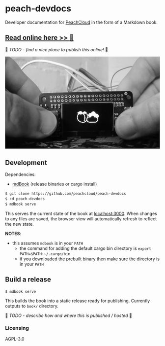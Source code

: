 # peach-devdocs

Developer documentation for [PeachCloud](https://github.com/peachcloud) in the form of a Markdown book.

## [Read online here >> :book:](https://mixmix.github.io/peach-devdocs)

:construction: _TODO - find a nice place to publish this online!_ :construction:

![PeachCloud physical interface](./src/assets/peachcloud.jpg)

## Development

Dependencies:
- [mdBook](https://github.com/rust-lang/mdBook) (release binaries or cargo install)

```bash
$ git clone https://github.com/peachcloud/peach-devdocs
$ cd peach-devdocs
$ mdbook serve
```

This serves the current state of the book at [localhost:3000](http://localhost:3000).
When changes to any files are saved, the browser view will automatically refresh to reflect the new state.

**NOTES**:
- this assumes `mdbook` is in your `PATH`
  - the command for adding the default cargo bin directory is `export PATH=$PATH:~/.cargo/bin`.
  - if you downloaded the prebuilt binary then make sure the directory is in your `PATH`

## Build a release

```
$ mdbook serve
```

This builds the book into a static release ready for publishing.
Currently outputs to `book/` directory.

:construction: _TODO - describe how and where this is published / hosted_ :construction:

### Licensing

AGPL-3.0
